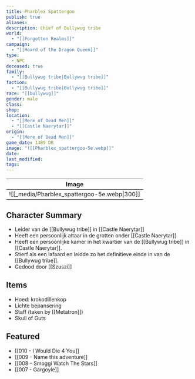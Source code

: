 ```yaml
---
title: Pharblex Spattergoo
publish: true
aliases: 
description: Chief of Bullywug tribe
world:
  - "[[Forgotten Realms]]"
campaign:
  - "[[Hoard of the Dragon Queen]]"
type:
  - NPC
deceased: true
family:
  - "[[Bullywug tribe|Bullywug tribe]]"
faction:
  - "[[Bullywug tribe|Bullywug tribe]]"
race: "[[bullywug]]"
gender: male
class: 
shop: 
location:
  - "[[Mere of Dead Men]]"
  - "[[Castle Naerytar]]"
origin:
  - "[[Mere of Dead Men]]"
game_date: 1489 DR
image: "![[Pharblex_spattergoo-5e.webp]]"
date: 
last_modified: 
tags: 
---
```


| Image                                               |
| --------------------------------------------------- |
| ![[_media/Pharblex_spattergoo-5e.webp\|300]] |

## Character Summary
- Leider van de [[Bullywug tribe]] in [[Castle Naerytar]]
- Heeft een persoonlijk altaar in de grotten onder [[Castle Naerytar]]
- Heeft een persoonlijke kamer in het kwartier van de  [[Bullywug tribe]] in [[Castle Naerytar]].
- Stierf als een lafaard en leidde zo het definitieve einde in van de [[Bullywug tribe]].
- Gedood door [[Szuszi]]
## Items
- Hoed: krokodillenkop
- Lichte bepansering
- Staff (taken by [[Metatron]])
- Skull of Guts
## Featured
- [[010 - I Would Die 4 You]]
- [[009 - Name this adventure]]
- [[008 - Smoggi Watch The Stars]]
- [[007 - Gargoyle]]





